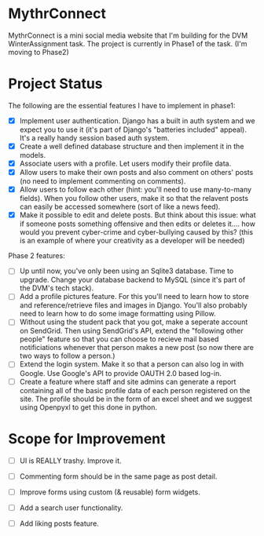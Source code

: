 # MythrConnect
  MythrConnect is a mini social media website that I'm building for the DVM WinterAssignment task. 
  The project is currently in Phase1 of the task. (I'm moving to Phase2)  
  
 # Project Status
  The following are the essential features I have to implement in phase1: 
  - [x] Implement user authentication. Django has a built in auth system and we expect you to use it (it's part of Django's "batteries included" appeal). It's a really handy session based auth system.
  - [x] Create a well defined database structure and then implement it in the models.
  - [x] Associate users with a profile. Let users modify their profile data.
  - [x] Allow users to make their own posts and also comment on others' posts (no need to implement commenting on comments).
  - [x] Allow users to follow each other (hint: you'll need to use many-to-many fields). When you follow other users, make it so that the relavent posts can easily be accessed somewhere (sort of like a news feed).
  - [x] Make it possible to edit and delete posts. But think about this issue: what if someone posts something offensive and then edits or deletes it.... how would you prevent cyber-crime and cyber-bullying caused by this? (this is an example of where your creativity as a developer will be needed)

Phase 2 features: 
  - [ ] Up until now, you've only been using an Sqlite3 database. Time to upgrade. Change your database backend to MySQL (since it's part of the DVM's tech stack).
  - [ ] Add a profile pictures feature. For this you'll need to learn how to store and reference/retrieve files and images in     Django. You'll also probably need to learn how to do some image formatting using Pillow.
  - [ ] Without using the student pack that you got, make a seperate account on SendGrid. Then using SendGrid's API, extend the "following other people" feature so that you can choose to recieve mail based notificiations whenever that person makes a new post (so now there are two ways to follow a person.)
  - [ ] Extend the login system. Make it so that a person can also log in with Google. Use Google's API to provide OAUTH 2.0 based log-in.
  - [ ] Create a feature where staff and site admins can generate a report containing all of the basic profile data of each person registered on the site. The profile should be in the form of an excel sheet and we suggest using Openpyxl to get this done in python.
  
# Scope for Improvement
  - [ ] UI is REALLY trashy. Improve it.
  - [ ] Commenting form should be in the same page as post detail.
  - [ ] Improve forms using custom (& reusable) form widgets.
  - [ ] Add a search user functionality.
  - [ ] Add liking posts feature.
  
